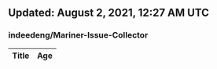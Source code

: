 ## Updated: August 2, 2021, 12:27 AM UTC


### indeedeng/Mariner-Issue-Collector
|**Title**|**Age**|
|:----|:----|